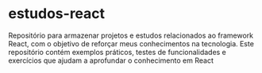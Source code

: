 # estudos-react
Repositório para armazenar projetos e estudos relacionados ao framework React, com o objetivo de reforçar meus conhecimentos na tecnologia. Este repositório contém exemplos práticos, testes de funcionalidades e exercícios que ajudam a aprofundar o conhecimento em React

